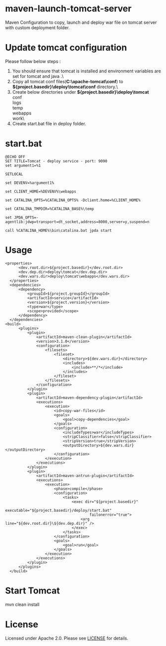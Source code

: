 # maven-launch-tomcat-server
Maven Configuration to copy, launch and deploy war file on tomcat server with custom deployment folder.

# Update tomcat configuration 

Please follow below steps :

1. You should ensure that tomcat is installed and environment variables are set for tomcat and java .\
2. Copy all tomcat conf files(**C:\apache-tomcat\conf**) to **${project.basedir}\deploy\tomcat\conf** directory.\
3. Create below directories under **${project.basedir}\deploy\tomcat**\
    conf\
    logs\
    temp\
    webapps\
    work\
4. Create start.bat file in deploy folder.

# start.bat
```
@ECHO OFF
SET TITLE=Tomcat - deploy service - port: 9090
set argument1=%1

SETLOCAL

set DEVENV=%argument1%

set CLIENT_HOME=%DEVENV%\webapps

set CATALINA_OPTS=%CATALINA_OPTS% -Dclient.home=%CLIENT_HOME%

set CATALINA_TMPDIR=%CATALINA_BASE%\temp

set JPDA_OPTS=-agentlib:jdwp=transport=dt_socket,address=8000,server=y,suspend=n

call %CATALINA_HOME%\bin\catalina.bat jpda start
```
# Usage

  ```  
  <properties>
        <dev.root.dir>${project.basedir}</dev.root.dir>
        <dev.dep.dir>deploy\tomcat</dev.dep.dir>
        <dev.wars.dir>deploy\tomcat\webapps</dev.wars.dir>
    </properties>
    <dependencies>
        <dependency>
            <groupId>${project.groupId}</groupId>
            <artifactId>service</artifactId>
            <version>${project.version}</version>
            <type>war</type>
            <scope>provided</scope>
        </dependency>
    </dependencies>
 <build>
        <plugins>
            <plugin>
                <artifactId>maven-clean-plugin</artifactId>
                <version>3.1.0</version>
                <configuration>
                    <filesets>
                        <fileset>
                            <directory>${dev.wars.dir}</directory>
                            <includes>
                                <include>**/*</include>
                            </includes>
                        </fileset>
                    </filesets>
                </configuration>
            </plugin>
            <plugin>
                <artifactId>maven-dependency-plugin</artifactId>
                <executions>
                    <execution>
                        <id>copy-war-files</id>
                        <goals>
                            <goal>copy-dependencies</goal>
                        </goals>
                        <configuration>
                            <includeTypes>war</includeTypes>
                            <stripClassifier>false</stripClassifier>
                            <stripVersion>true</stripVersion>
                            <outputDirectory>${dev.wars.dir}</outputDirectory>
                        </configuration>
                    </execution>
                </executions>
            </plugin>
            <plugin>
                <artifactId>maven-antrun-plugin</artifactId>
                <executions>
                    <execution>
                        <phase>compile</phase>
                        <configuration>
                            <tasks>
                                <exec dir="${project.basedir}"
                                        executable="${project.basedir}/deploy/start.bat"
                                        failonerror="true">
                                    <arg line="${dev.root.dir}\${dev.dep.dir}" />
                                </exec>
                            </tasks>
                        </configuration>
                        <goals>
                            <goal>run</goal>
                        </goals>
                    </execution>
                </executions>
            </plugin>
        </plugins>
    </build>
```

# Start Tomcat 

mvn clean install

# License

Licensed under Apache 2.0. Please see [LICENSE](LICENSE) for details.
